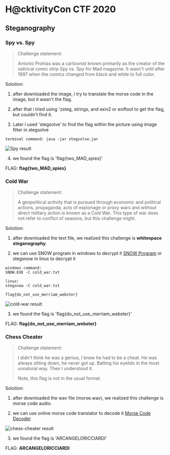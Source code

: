 # H@cktivityCon CTF 2020

## Steganography

### Spy vs. Spy

> Challenge statement:
>
> Antonio Prohías was a cartoonist known primarily as the creator of the satirical comic strip Spy vs. Spy for Mad magazine. It wasn't until after 1997 when the comics changed from black and white to full color.

Solution:
1. after downloaded the image, i try to translate the morse code in the image,
    but it wasn't the flag.

2. after that i tried using 'zsteg, strings, and exiv2 or exiftool to get the flag, but
    couldn't find it.

3. Later i used 'stegsolve' to find the flag within the picture using image filter in stegsolve

```
terminal command: java -jar stegsolve.jar
```

![Spy result](https://github.com/m0nkeyt3ch/CTFs-Writeups/blob/master/HacktivityCon-CTF-2020/Image/spy-result.png?raw=true)      

4. we found the flag is 'flag{two_MAD_spies}'

FLAG: **flag{two_MAD_spies}**

### Cold War
> Challenge statement:
> 
> A geopolitical activity that is pursued through economic and political actions, propaganda, acts of espionage or proxy wars and without direct military action is known as a Cold War. This type of war does not refer to conflict of seasons, but this challenge might.

Solution:
1. after downloaded the text file, we realized this challenge is **whitespace steganography**.

2. we can use SNOW program in windows to decrypt it [SNOW Program](http://www.darkside.com.au/snow/) or stegsnow in linux to decrypt it

```
windows command: 
SNOW.EXE -C cold_war.txt

linux: 
stegsnow -C cold_war.txt 

flag{do_not_use_merriam_webster}
```

![cold-war result](https://github.com/m0nkeyt3ch/CTFs-Writeups/blob/master/HacktivityCon-CTF-2020/Image/cold-war.png?raw=true)      

3. we found the flag is 'flag{do_not_use_merriam_webster}'

FLAG: **flag{do_not_use_merriam_webster}**

### Chess Cheater
> Challenge statement:
> 
> I didn't think he was a genius, I knew he had to be a cheat. He was always sitting down, he never got up. Batting his eyelids in the most unnatural way. Then I understood it.
>
> Note, this flag is not in the usual format.


Solution:
1. after downloaded the wav file (morse.wav), we realized this challenge is morse code audio.

2. we can use online morse code translator to decode it [Morse Code Decoder](https://morsecode.world/international/decoder/audio-decoder-adaptive.html) 

![chess-cheater result](https://github.com/m0nkeyt3ch/CTFs-Writeups/blob/master/HacktivityCon-CTF-2020/Image/chess-cheater.png?raw=true)      

3. we found the flag is 'ARCANGELORICCIARDI'

FLAG: **ARCANGELORICCIARDI**